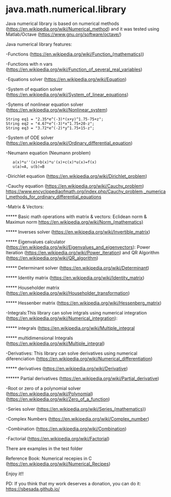 # java.math.numerical.library

Java numerical library is based on numerical methods (https://en.wikipedia.org/wiki/Numerical_method) and it was tested using Matlab/Octave (https://www.gnu.org/software/octave/)

Java numerical library features:

-Functions (https://en.wikipedia.org/wiki/Function_(mathematics))

-Functions with n vars (https://en.wikipedia.org/wiki/Function_of_several_real_variables)

-Equations solver (https://en.wikipedia.org/wiki/Equation)

-System of equation solver (https://en.wikipedia.org/wiki/System_of_linear_equations)

-Sytems of nonlinear equation solver (https://en.wikipedia.org/wiki/Nonlinear_system)

	String eq1 = "2.35*e^(-3)*(x+y)^1.75-75+z";
	String eq2 = "4.67*e^(-3)*x^1.75+20-z";
	String eq3 = "3.72*e^(-2)*y^1.75+15-z";

-System of ODE solver (https://en.wikipedia.org/wiki/Ordinary_differential_equation)

-Neumann equation (Neumann problem)
      
       a(x)*u''(x)+b(x)*u'(x)+c(x)*u(x)=f(x)
       u(a)=A, u(b)=B

-Dirichlet equation (https://en.wikipedia.org/wiki/Dirichlet_problem)

-Cauchy equation (https://en.wikipedia.org/wiki/Cauchy_problem) https://www.encyclopediaofmath.org/index.php/Cauchy_problem,_numerical_methods_for_ordinary_differential_equations

-Matrix & Vectors: 
   
   ***** Basic math operations with matrix & vectors: Eclidean norm & Maximun norm https://en.wikipedia.org/wiki/Norm_(mathematics)

   ***** Inverses solver (https://en.wikipedia.org/wiki/Invertible_matrix)

   ***** Eigenvalues calculator (https://en.wikipedia.org/wiki/Eigenvalues_and_eigenvectors): Power Iteration (https://en.wikipedia.org/wiki/Power_iteration) and QR Algorithm (https://en.wikipedia.org/wiki/QR_algorithm)

   ***** Determinant solver (https://en.wikipedia.org/wiki/Determinant)
   
   ***** Identity matrix (https://en.wikipedia.org/wiki/Identity_matrix)
   
   ***** Householder matrix (https://en.wikipedia.org/wiki/Householder_transformation)
   
   ***** Hessenber matrix (https://en.wikipedia.org/wiki/Hessenberg_matrix)

-Integrals:This library can solve intgrals using numerical integration (https://en.wikipedia.org/wiki/Numerical_integration):

 ***** integrals  (https://en.wikipedia.org/wiki/Multiple_integral
 
 ***** multidimensional Integrals (https://en.wikipedia.org/wiki/Multiple_integral)
 
-Derivatives: This library can solve derivatives using numerical diferenciation (https://en.wikipedia.org/wiki/Numerical_differentiation)

 ***** derivatives (https://en.wikipedia.org/wiki/Derivative)

 ****** Partial derivatives (https://en.wikipedia.org/wiki/Partial_derivative)

-Root or zero of a polynomial solver (https://en.wikipedia.org/wiki/Polynomial) (https://en.wikipedia.org/wiki/Zero_of_a_function)

-Series solver (https://en.wikipedia.org/wiki/Series_(mathematics))

-Complex Numbers (https://en.wikipedia.org/wiki/Complex_number)

-Combination (https://en.wikipedia.org/wiki/Combination)

-Factorial (https://en.wikipedia.org/wiki/Factorial)


There are examples in the test folder

Reference Book: Numerical recepies in C (https://en.wikipedia.org/wiki/Numerical_Recipes)

Enjoy it!!

PD: If you think that my work deserves a donation, you can do it: https://sbesada.github.io/
